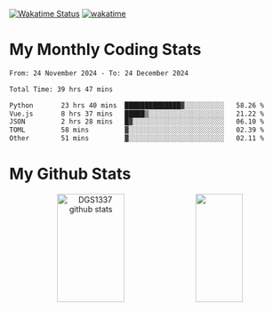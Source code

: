 [![Wakatime Status](https://github.com/noopurphalak/noopurphalak/workflows/wakatime-status-update/badge.svg)](https://github.com/noopurphalak/noopurphalak/actions/workflows/main.yml)
[![wakatime](https://wakatime.com/badge/user/80ace140-ef40-4fdd-b8ed-f3be3d2e1aea.svg)](https://wakatime.com/@80ace140-ef40-4fdd-b8ed-f3be3d2e1aea)

# My Monthly Coding Stats

<!--START_SECTION:waka-->

```txt
From: 24 November 2024 - To: 24 December 2024

Total Time: 39 hrs 47 mins

Python       23 hrs 40 mins  ██████████████▓░░░░░░░░░░   58.26 %
Vue.js       8 hrs 37 mins   █████▒░░░░░░░░░░░░░░░░░░░   21.22 %
JSON         2 hrs 28 mins   █▓░░░░░░░░░░░░░░░░░░░░░░░   06.10 %
TOML         58 mins         ▓░░░░░░░░░░░░░░░░░░░░░░░░   02.39 %
Other        51 mins         ▓░░░░░░░░░░░░░░░░░░░░░░░░   02.11 %
```

<!--END_SECTION:waka-->

# My Github Stats
<div style="text-align: center;">
  <img width="49%" height="195px" src="https://github-readme-stats-sigma-five.vercel.app/api?username=noopurphalak&show_icons=true&count_private=true&hide_border=true&title_color=ecf2f8&icon_color=0d1117&text_color=FFFFFF&bg_color=0d1117" alt="DGS1337 github stats" />
  <img width="41%" height="195px" src="https://github-readme-stats-sigma-five.vercel.app/api/top-langs/?username=noopurphalak&layout=compact&hide_border=true&title_color=ecf2f8&text_color=FFFFFF&bg_color=0d1117" />
</div>
